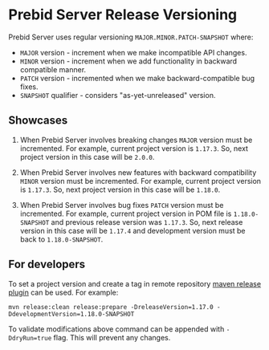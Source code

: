 # Prebid Server Release Versioning

Prebid Server uses regular versioning `MAJOR.MINOR.PATCH-SNAPSHOT`
where:
- `MAJOR` version - increment when we make incompatible API changes.
- `MINOR` version - increment when we add functionality in backward compatible manner.
- `PATCH` version - incremented when we make backward-compatible bug fixes.
- `SNAPSHOT` qualifier - considers "as-yet-unreleased" version.

## Showcases

1. When Prebid Server involves breaking changes `MAJOR` version must be incremented.
For example, current project version is `1.17.3`. So, next project version in this case will be `2.0.0`.

2. When Prebid Server involves new features with backward compatibility `MINOR` version must be incremented.
For example, current project version is `1.17.3`. So, next project version in this case will be `1.18.0`.

3. When Prebid Server involves bug fixes `PATCH` version must be incremented.
For example, current project version in POM file is `1.18.0-SNAPSHOT` and previous release version was `1.17.3`. So, next release version in this case will be `1.17.4` and development version must be back to `1.18.0-SNAPSHOT`.

## For developers

To set a project version and create a tag in remote repository [maven release plugin](http://maven.apache.org/maven-release/maven-release-plugin) can be used.
For example:
```
mvn release:clean release:prepare -DreleaseVersion=1.17.0 -DdevelopmentVersion=1.18.0-SNAPSHOT
```
To validate modifications above command can be appended with `-DdryRun=true` flag. This will prevent any changes.

